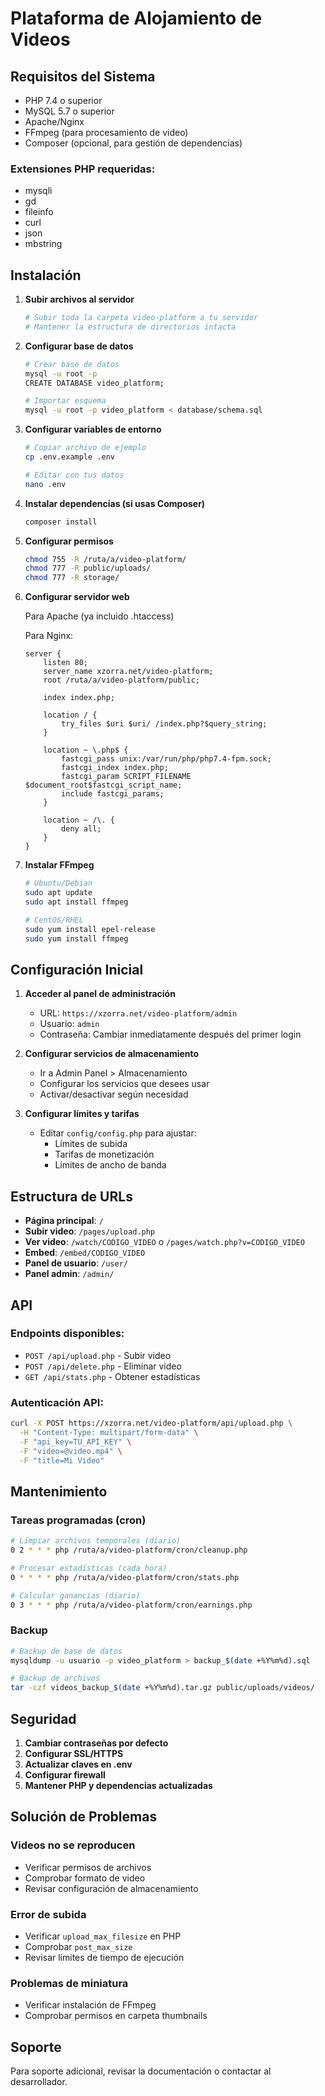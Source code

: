 # Plataforma de Alojamiento de Videos

## Requisitos del Sistema

- PHP 7.4 o superior
- MySQL 5.7 o superior
- Apache/Nginx
- FFmpeg (para procesamiento de video)
- Composer (opcional, para gestión de dependencias)

### Extensiones PHP requeridas:
- mysqli
- gd
- fileinfo
- curl
- json
- mbstring

## Instalación

1. **Subir archivos al servidor**
   ```bash
   # Subir toda la carpeta video-platform a tu servidor
   # Mantener la estructura de directorios intacta
   ```

2. **Configurar base de datos**
   ```bash
   # Crear base de datos
   mysql -u root -p
   CREATE DATABASE video_platform;
   
   # Importar esquema
   mysql -u root -p video_platform < database/schema.sql
   ```

3. **Configurar variables de entorno**
   ```bash
   # Copiar archivo de ejemplo
   cp .env.example .env
   
   # Editar con tus datos
   nano .env
   ```

4. **Instalar dependencias (si usas Composer)**
   ```bash
   composer install
   ```

5. **Configurar permisos**
   ```bash
   chmod 755 -R /ruta/a/video-platform/
   chmod 777 -R public/uploads/
   chmod 777 -R storage/
   ```

6. **Configurar servidor web**

   Para Apache (ya incluido .htaccess)
   
   Para Nginx:
   ```nginx
   server {
       listen 80;
       server_name xzorra.net/video-platform;
       root /ruta/a/video-platform/public;
       
       index index.php;
       
       location / {
           try_files $uri $uri/ /index.php?$query_string;
       }
       
       location ~ \.php$ {
           fastcgi_pass unix:/var/run/php/php7.4-fpm.sock;
           fastcgi_index index.php;
           fastcgi_param SCRIPT_FILENAME $document_root$fastcgi_script_name;
           include fastcgi_params;
       }
       
       location ~ /\. {
           deny all;
       }
   }
   ```

7. **Instalar FFmpeg**
   ```bash
   # Ubuntu/Debian
   sudo apt update
   sudo apt install ffmpeg
   
   # CentOS/RHEL
   sudo yum install epel-release
   sudo yum install ffmpeg
   ```

## Configuración Inicial

1. **Acceder al panel de administración**
   - URL: `https://xzorra.net/video-platform/admin`
   - Usuario: `admin`
   - Contraseña: Cambiar inmediatamente después del primer login

2. **Configurar servicios de almacenamiento**
   - Ir a Admin Panel > Almacenamiento
   - Configurar los servicios que desees usar
   - Activar/desactivar según necesidad

3. **Configurar límites y tarifas**
   - Editar `config/config.php` para ajustar:
     - Límites de subida
     - Tarifas de monetización
     - Límites de ancho de banda

## Estructura de URLs

- **Página principal**: `/`
- **Subir video**: `/pages/upload.php`
- **Ver video**: `/watch/CODIGO_VIDEO` o `/pages/watch.php?v=CODIGO_VIDEO`
- **Embed**: `/embed/CODIGO_VIDEO`
- **Panel de usuario**: `/user/`
- **Panel admin**: `/admin/`

## API

### Endpoints disponibles:

- `POST /api/upload.php` - Subir video
- `POST /api/delete.php` - Eliminar video
- `GET /api/stats.php` - Obtener estadísticas

### Autenticación API:
```bash
curl -X POST https://xzorra.net/video-platform/api/upload.php \
  -H "Content-Type: multipart/form-data" \
  -F "api_key=TU_API_KEY" \
  -F "video=@video.mp4" \
  -F "title=Mi Video"
```

## Mantenimiento

### Tareas programadas (cron)
```bash
# Limpiar archivos temporales (diario)
0 2 * * * php /ruta/a/video-platform/cron/cleanup.php

# Procesar estadísticas (cada hora)
0 * * * * php /ruta/a/video-platform/cron/stats.php

# Calcular ganancias (diario)
0 3 * * * php /ruta/a/video-platform/cron/earnings.php
```

### Backup
```bash
# Backup de base de datos
mysqldump -u usuario -p video_platform > backup_$(date +%Y%m%d).sql

# Backup de archivos
tar -czf videos_backup_$(date +%Y%m%d).tar.gz public/uploads/videos/
```

## Seguridad

1. **Cambiar contraseñas por defecto**
2. **Configurar SSL/HTTPS**
3. **Actualizar claves en .env**
4. **Configurar firewall**
5. **Mantener PHP y dependencias actualizadas**

## Solución de Problemas

### Videos no se reproducen
- Verificar permisos de archivos
- Comprobar formato de video
- Revisar configuración de almacenamiento

### Error de subida
- Verificar `upload_max_filesize` en PHP
- Comprobar `post_max_size`
- Revisar límites de tiempo de ejecución

### Problemas de miniatura
- Verificar instalación de FFmpeg
- Comprobar permisos en carpeta thumbnails

## Soporte

Para soporte adicional, revisar la documentación o contactar al desarrollador.